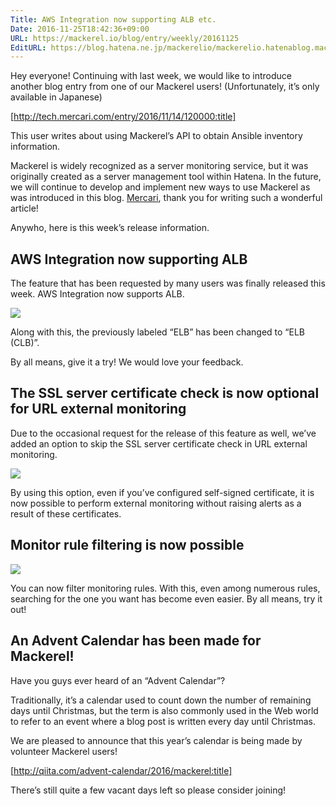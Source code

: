 ```yaml
---
Title: AWS Integration now supporting ALB etc.
Date: 2016-11-25T18:42:36+09:00
URL: https://mackerel.io/blog/entry/weekly/20161125
EditURL: https://blog.hatena.ne.jp/mackerelio/mackerelio.hatenablog.mackerel.io/atom/entry/10328749687195909941
---
```


Hey everyone! Continuing with last week, we would like to introduce another blog entry from one of our Mackerel users! (Unfortunately, it’s only available in Japanese)

[http://tech.mercari.com/entry/2016/11/14/120000:title]

This user writes about using Mackerel’s API to obtain Ansible inventory information.

Mackerel is widely recognized as a server monitoring service, but it was originally created as a server management tool within Hatena. In the future, we will continue to develop and implement new ways to use Mackerel as was introduced in this blog. [Mercari](https://www.mercari.com/jp/), thank you for writing such a wonderful article!

Anywho, here is this week’s release information.

## AWS Integration now supporting ALB

The feature that has been requested by many users was finally released this week. AWS Integration now supports ALB. 

![](https://cdn-ak.f.st-hatena.com/images/fotolife/a/andyyk/20161125/20161125182623.png)

Along with this, the previously labeled “ELB” has been changed to “ELB (CLB)”.

By all means, give it a try! We would love your feedback.

## The SSL server certificate check is now optional for URL external monitoring

Due to the occasional request for the release of this feature as well, we’ve added an option to skip the SSL server certificate check in URL external monitoring.  

![](https://cdn-ak.f.st-hatena.com/images/fotolife/a/andyyk/20161125/20161125182624.png)

By using this option, even if you’ve configured self-signed certificate, it is now possible to perform external monitoring without raising alerts as a result of these certificates.

## Monitor rule filtering is now possible

![](https://cdn-ak.f.st-hatena.com/images/fotolife/a/andyyk/20161125/20161125182622.png)

You can now filter monitoring rules. With this, even among numerous rules, searching for the one you want has become even easier. By all means, try it out!

## An Advent Calendar has been made for Mackerel!

Have you guys ever heard of an “Advent Calendar”?

Traditionally, it’s a calendar used to count down the number of remaining days until Christmas, but the term is also commonly used in the Web world to refer to an event where a blog post is written every day until Christmas.

We are pleased to announce that this year’s calendar is being made by volunteer Mackerel users!

[http://qiita.com/advent-calendar/2016/mackerel:title]

There’s still quite a few vacant days left so please consider joining!
